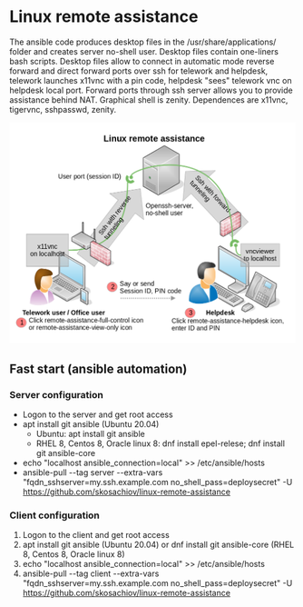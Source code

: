 # Linux remote assistance

The ansible code produces desktop files in the /usr/share/applications/ folder and creates server no-shell user. Desktop files contain one-liners bash scripts. Desktop files allow to connect in automatic mode reverse forward and direct forward ports over ssh for telework and helpdesk, telework launches x11vnc with a pin code, helpdesk "sees" telework vnc on helpdesk local port. Forward ports through ssh server allows you to provide assistance behind NAT. Graphical shell is zenity. Dependences are x11vnc, tigervnc, sshpasswd, zenity.

![Linux remote assistance](https://github.com/skosachiov/linux-remote-assistance/raw/main/remote-assistance-scheme.png)

## Fast start (ansible automation)

### Server configuration
* Logon to the server and get root access
* apt install git ansible (Ubuntu 20.04)
  * Ubuntu: apt install git ansible
  * RHEL 8, Centos 8, Oracle linux 8: dnf install epel-relese; dnf install git ansible-core
* echo "localhost ansible_connection=local" >> /etc/ansible/hosts
* ansible-pull --tag server --extra-vars "fqdn_sshserver=my.ssh.example.com no_shell_pass=deploysecret" -U https://github.com/skosachiov/linux-remote-assistance

### Client configuration
1. Logon to the client and get root access
2. apt install git ansible (Ubuntu 20.04) or dnf install git ansible-core (RHEL 8, Centos 8, Oracle linux 8)
3. echo "localhost ansible_connection=local" >> /etc/ansible/hosts
4. ansible-pull --tag client --extra-vars "fqdn_sshserver=my.ssh.example.com no_shell_pass=deploysecret" -U https://github.com/skosachiov/linux-remote-assistance


